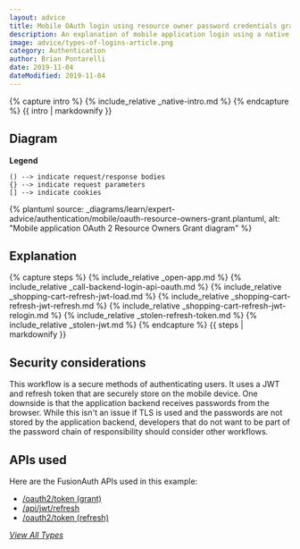 ```yaml
---
layout: advice
title: Mobile OAuth login using resource owner password credentials grant with JWTs and refresh tokens
description: An explanation of mobile application login using a native login form that submits to the application backend ( with JWTs and refresh tokens) which calls FusionAuth's OAuth Resource Owner's Password Grant
image: advice/types-of-logins-article.png
category: Authentication
author: Brian Pontarelli
date: 2019-11-04
dateModified: 2019-11-04
---
```


{% capture intro %}
{% include_relative _native-intro.md %}
{% endcapture %}
{{ intro | markdownify }}

## Diagram

**Legend**

```text
() --> indicate request/response bodies
{} --> indicate request parameters
[] --> indicate cookies
```

{% plantuml source: _diagrams/learn/expert-advice/authentication/mobile/oauth-resource-owners-grant.plantuml, alt: "Mobile application OAuth 2 Resource Owners Grant diagram" %}

## Explanation

{% capture steps %}
{% include_relative _open-app.md %}
{% include_relative _call-backend-login-api-oauth.md %}
{% include_relative _shopping-cart-refresh-jwt-load.md %}
{% include_relative _shopping-cart-refresh-jwt-refresh.md %}
{% include_relative _shopping-cart-refresh-jwt-relogin.md %}
{% include_relative _stolen-refresh-token.md %}
{% include_relative _stolen-jwt.md %}
{% endcapture %}
{{ steps | markdownify }}

## Security considerations

This workflow is a secure methods of authenticating users. It uses a JWT and refresh token that are securely store on the mobile device. One downside is that the application backend receives passwords from the browser. While this isn't an issue if TLS is used and the passwords are not stored by the application backend, developers that do not want to be part of the password chain of responsibility should consider other workflows.

## APIs used

Here are the FusionAuth APIs used in this example:

* [/oauth2/token (grant)](/docs/v1/tech/oauth/endpoints#resource-owner-password-credentials-grant-request)
* [/api/jwt/refresh](/docs/v1/tech/apis/jwt#refresh-a-jwt)
* [/oauth2/token (refresh)](/docs/v1/tech/oauth/endpoints#refresh-token-grant-request)

[_View All Types_](/learn/expert-advice/authentication/login-authentication-workflows)
